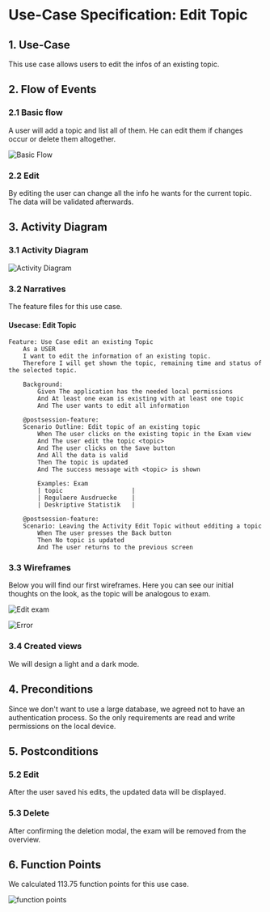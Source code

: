 # Use-Case Specification: Edit Topic

## 1. Use-Case
This use case allows users to edit the infos of an existing topic.

## 2. Flow of Events
### 2.1 Basic flow
A user will add a topic and list all of them. He can edit them if changes occur or delete them altogether.

![Basic Flow](https://github.com/nEXam-App/nEXam-doc/blob/861925ad9fd5208579205441ed99b85b9dc07c43/diagrams/nEXam-basic%20flow%20topic.jpg)

### 2.2 Edit
By editing the user can change all the info he wants for the current topic. The data will be validated afterwards.

## 3. Activity Diagram
### 3.1 Activity Diagram
![Activity Diagram](https://github.com/nEXam-App/nEXam-doc/blob/861925ad9fd5208579205441ed99b85b9dc07c43/diagrams/activity%20diagram/activity_diagram_EditTopic.jpg)

### 3.2 Narratives
The feature files for this use case.
#### Usecase: Edit Topic
```Gherkin
Feature: Use Case edit an existing Topic
    As a USER 
    I want to edit the information of an existing topic.
    Therefore I will get shown the topic, remaining time and status of the selected topic.

    Background:
        Given The application has the needed local permissions
        And At least one exam is existing with at least one topic
        And The user wants to edit all information

    @postsession-feature:
    Scenario Outline: Edit topic of an existing topic
        When The user clicks on the existing topic in the Exam view
        And The user edit the topic <topic>
        And The user clicks on the Save button
        And All the data is valid
        Then The topic is updated 
        And The success message with <topic> is shown

        Examples: Exam
        | topic                   |
        | Regulaere Ausdruecke    |
        | Deskriptive Statistik   |

    @postsession-feature:
    Scenario: Leaving the Activity Edit Topic without edditing a topic
        When The user presses the Back button 
        Then No topic is updated
        And The user returns to the previous screen
```

### 3.3 Wireframes

Below you will find our first wireframes. Here you can see our initial thoughts on the look, as the topic will be analogous to exam.

![Edit exam](https://github.com/nEXam-App/nEXam-doc/blob/main/wireframes/create%20edit%20exam.PNG)

![Error](https://github.com/nEXam-App/nEXam-doc/blob/main/wireframes/error.PNG)

### 3.4 Created views

We will design a light and a dark mode.

<!--<img src="https://github.com/nEXam-App/nEXam-doc/blob/main/wireframes/create%20exam.png" alt="drawing" width="350"/>
<img src="https://github.com/nEXam-App/nEXam-doc/blob/main/wireframes/create%20exam%20light.png" alt="drawing" width="350"/>
<img src="https://github.com/nEXam-App/nEXam-doc/blob/main/wireframes/examError_dark.png" alt="drawing" width="350"/>
<img src="https://github.com/nEXam-App/nEXam-doc/blob/main/wireframes/examError_light.png" alt="drawing" width="350"/>-->

## 4. Preconditions

Since we don't want to use a large database, we agreed not to have an authentication process. So the only requirements are read and write permissions on the local device.

## 5. Postconditions

### 5.2 Edit
After the user saved his edits, the updated data will be displayed.

### 5.3 Delete
After confirming the deletion modal, the exam will be removed from the overview.

## 6. Function Points
We calculated 113.75 function points for this use case.

![function points](https://github.com/nEXam-App/nEXam-doc/blob/861925ad9fd5208579205441ed99b85b9dc07c43/diagrams/FP/FPEditTopic.PNG)
